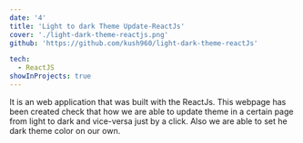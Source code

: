 ```yaml
---
date: '4'
title: 'Light to dark Theme Update-ReactJs'
cover: './light-dark-theme-reactjs.png'
github: 'https://github.com/kush960/light-dark-theme-reactJs'

tech:
  - ReactJS
showInProjects: true
---
```


It is an web application that was built with the ReactJs. This webpage has been created check that how we are able to update theme in a certain page from light to dark and vice-versa just by a click. Also we are able to set he dark theme color on our own.
